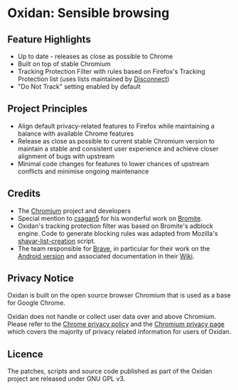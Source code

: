 # Oxidan: Sensible browsing

## Feature Highlights
- Up to date - releases as close as possible to Chrome
- Built on top of stable Chromium
- Tracking Protection Filter with rules based on Firefox's Tracking Protection list (uses lists maintained by [Disconnect](https://github.com/disconnectme/disconnect-tracking-protection))
- "Do Not Track" setting enabled by default

## Project Principles
- Align default privacy-related features to Firefox while maintaining a balance with available Chrome features
- Release as close as possible to current stable Chromium version to maintain a stable and consistent user experience and achieve closer alignment of bugs with upstream
- Minimal code changes for features to lower chances of upstream conflicts and minimise ongoing maintenance

## Credits
- The [Chromium](https://www.chromium.org/) project and developers
- Special mention to [csagan5](https://github.com/csagan5) for his wonderful work on [Bromite](https://www.bromite.org/).
- Oxidan's tracking protection filter was based on Bromite's adblock engine. Code to generate blocking rules was adapted from Mozilla's [shavar-list-creation](https://github.com/mozilla-services/shavar-list-creation) script.
- The team responsible for [Brave](https://brave.com/), in particular for their work on the [Android version](https://github.com/brave/browser-android-tabs) and associated documentation in their [Wiki](https://github.com/brave/browser-android-tabs/wiki).

## Privacy Notice
Oxidan is built on the open source browser Chromium that is used as a base for Google Chrome.

Oxidan does not handle or collect user data over and above Chromium. Please refer to the [Chrome privacy policy](https://www.google.com/chrome/privacy/) and the [Chromium privacy page](https://www.chromium.org/Home/chromium-privacy) which covers the majority of privacy related information for users of Oxidan.

## Licence
The patches, scripts and source code published as part of the Oxidan project are released under GNU GPL v3.
